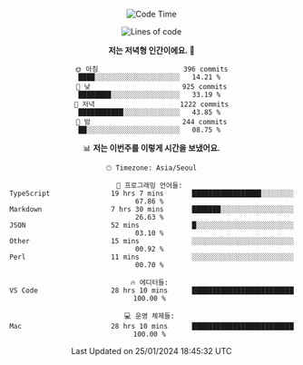 <div align='center'>
 
<!--START_SECTION:waka-->
![Code Time](http://img.shields.io/badge/Code%20Time-3%2C313%20hrs%2059%20mins-blue)

![Lines of code](https://img.shields.io/badge/%EC%A0%80%EB%8A%94%20%EC%97%AC%ED%83%9C%EA%B9%8C%EC%A7%80%20-1.4%20million%20%EC%A4%84%EC%9D%98%20%EC%BD%94%EB%93%9C%EB%A5%BC%20%EC%9E%91%EC%84%B1%ED%96%88%EC%96%B4%EC%9A%94.-blue)

**저는 저녁형 인간이에요. 🦉** 

```text
🌞 아침                     396 commits         ████░░░░░░░░░░░░░░░░░░░░░   14.21 % 
🌆 낮　                     925 commits         ████████░░░░░░░░░░░░░░░░░   33.19 % 
🌃 저녁                     1222 commits        ███████████░░░░░░░░░░░░░░   43.85 % 
🌙 밤　                     244 commits         ██░░░░░░░░░░░░░░░░░░░░░░░   08.75 % 
```


📊 **저는 이번주를 이렇게 시간을 보냈어요.** 

```text
🕑︎ Timezone: Asia/Seoul

💬 프로그래밍 언어들: 
TypeScript               19 hrs 7 mins       █████████████████░░░░░░░░   67.86 % 
Markdown                 7 hrs 30 mins       ███████░░░░░░░░░░░░░░░░░░   26.63 % 
JSON                     52 mins             █░░░░░░░░░░░░░░░░░░░░░░░░   03.10 % 
Other                    15 mins             ░░░░░░░░░░░░░░░░░░░░░░░░░   00.92 % 
Perl                     11 mins             ░░░░░░░░░░░░░░░░░░░░░░░░░   00.70 % 

🔥 에디터들: 
VS Code                  28 hrs 10 mins      █████████████████████████   100.00 % 

💻 운영 체제들: 
Mac                      28 hrs 10 mins      █████████████████████████   100.00 % 
```


 Last Updated on 25/01/2024 18:45:32 UTC
<!--END_SECTION:waka-->
 </div>
<!---
Emewjin/Emewjin is a ✨ special ✨ repository because its `README.md` (this file) appears on your GitHub profile.
You can click the Preview link to take a look at your changes.
--->
